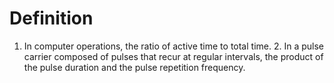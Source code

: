 # Definition

1.  In computer operations, the ratio of active time to total time. 2.
    In a pulse carrier composed of pulses that recur at regular
    intervals, the product of the pulse duration and the pulse
    repetition frequency.

